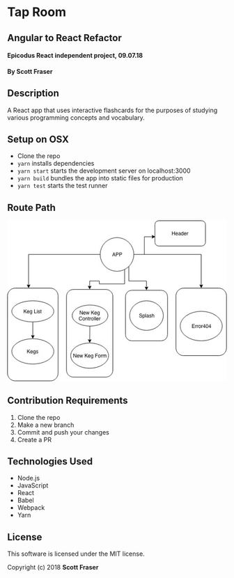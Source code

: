# Tap Room

## Angular to React Refactor

#### Epicodus React independent project, 09.07.18

#### By Scott Fraser

## Description

A React app that uses interactive flashcards for the purposes of studying various programming concepts and vocabulary.

## Setup on OSX

- Clone the repo
- `yarn` installs dependencies
- `yarn start` starts the development server on localhost:3000
- `yarn build` bundles the app into static files for production
- `yarn test` starts the test runner

## Route Path

![alt text](./route_path.jpg)

## Contribution Requirements

1. Clone the repo
1. Make a new branch
1. Commit and push your changes
1. Create a PR

## Technologies Used

- Node.js
- JavaScript
- React
- Babel
- Webpack
- Yarn

## License

This software is licensed under the MIT license.

Copyright (c) 2018 **Scott Fraser**
